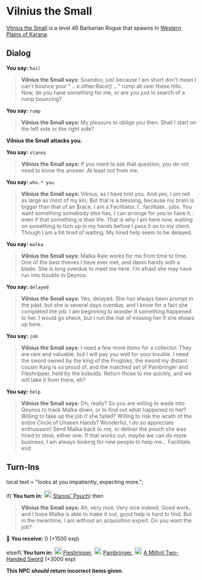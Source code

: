# Vilnius the Small



[Vilnius the Small](/npc/12019) is a level 46 Barbarian Rogue that spawns in [Western Plains of Karana](/zone/12).





## Dialog

**You say:** `hail`



>**Vilnius the Small says:** Soandso, just because I am short don't mean I can't bounce your " .. e.other:Race() .. " rump all over these hills. Now, do you have something for me, or are you just in search of a rump bouncing?

**You say:** `rump`



>**Vilnius the Small says:** My pleasure to oblige you then. Shall I start on the left side or the right side?


**Vilnius the Small attacks you.**

**You say:** `stanos`



>**Vilnius the Small says:** If you need to ask that question, you do not need to know the answer. At least not from me.

**You say:** `who.* you`



>**Vilnius the Small says:** Vilnius, as I have told you. And yes, I am not as large as most of my kin. But that is a blessing, because my brain is bigger than that of an $race. <grin> I am a Facilitator. I.. facilitate.. jobs. You want something somebody else has, I can arrange for you to have it.. even if that something is their life. That is why I am here now, waiting on something to turn up in my hands before I pass it on to my client. Though I am a bit tired of waiting. My hired help seem to be delayed.

**You say:** `malka`



>**Vilnius the Small says:** Malka Rale works for me from time to time. One of the best thieves I have ever met, and damn handy with a blade. She is long overdue to meet me here. I'm afraid she may have run into trouble in Qeynos.

**You say:** `delayed`



>**Vilnius the Small says:** Yes, delayed. She has always been prompt in the past, but she is several days overdue, and I know for a fact she completed the job. I am beginning to wonder if something happened to her. I would go check, but I run the risk of missing her if she shows up here.

**You say:** `job`



>**Vilnius the Small says:** I need a few more items for a collector. They are rare and valuable, but I will pay you well for your trouble. I need the sword owned by the king of the Frogloks, the sword my distant cousin Karg is so proud of, and the matched set of Painbringer and Fleshripper, held by the kobolds. Return those to me quickly, and we will take it from there, eh?

**You say:** `help`



>**Vilnius the Small says:** Oh, really?  So you are willing to wade into Qeynos to track Malka down, or to find out what happened to her?  Willing to take up the job if she failed?  Willing to risk the wrath of the entire Circle of Unseen Hands?  Wonderful, I do so appreciate enthusiasm!  Send Malka back to me, or deliver the pouch she was hired to steal, either one.  If that works out, maybe we can do more business, I am always looking for new people to help me... Facilitate.
end



## Turn-Ins



local text = "looks at you impatiently, expecting more.";


if( **You turn in:** <img style="background:url(/static/icons/blank_slot.gif);width:20px;height:20px;" src="/static/icons/item_722.png" alt="" /> <a
                                href="/item/28014" data-url="28014" class="tooltip-link link">Stanos' Pouch</a>) then 


>**Vilnius the Small says:** Ah, very nice. Very nice indeed. Good work, and I hope Malka is able to make it out, good help is hard to find. But in the meantime, I am without an acquisition expert. Do you want the job?


 &#127873; **You receive:** 0 (+1500 exp)

 

elseif( **You turn in:** <img style="background:url(/static/icons/blank_slot.gif);width:20px;height:20px;" src="/static/icons/item_568.png" alt="" /> <a
                                href="/item/5411" data-url="5411" class="tooltip-link link">Fleshripper</a>, <img style="background:url(/static/icons/blank_slot.gif);width:20px;height:20px;" src="/static/icons/item_1165.png" alt="" /> <a
                                href="/item/5410" data-url="5410" class="tooltip-link link">Painbringer</a>, <img style="background:url(/static/icons/blank_slot.gif);width:20px;height:20px;" src="/static/icons/item_519.png" alt="" /> <a
                                href="/item/5401" data-url="5401" class="tooltip-link link">A Mithril Two-Handed Sword</a> (+3000 exp)

 

**This NPC *should* return incorrect items given.**


